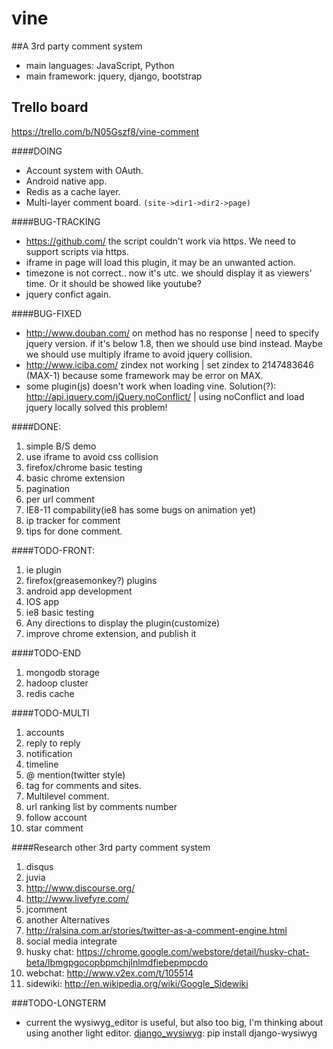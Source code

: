 vine
========

##A 3rd party comment system

* main languages: JavaScript, Python
* main framework: jquery, django, bootstrap

## Trello board

https://trello.com/b/N05Gszf8/vine-comment

####DOING

* Account system with OAuth.
* Android native app.
* Redis as a cache layer.
* Multi-layer comment board. `(site->dir1->dir2->page)`

####BUG-TRACKING

* https://github.com/ the script couldn't work via https. We need to support scripts via https.
* iframe in page will load this plugin, it may be an unwanted action.
* timezone is not correct.. now it's utc. we should display it as viewers' time. Or it should be showed like youtube?
* jquery confict again.

####BUG-FIXED

* http://www.douban.com/ on method has no response | need to specify jquery version. if it's below 1.8, then we should use bind instead. Maybe we should use multiply iframe to avoid jquery collision.
* http://www.iciba.com/ zindex not working | set zindex to 2147483646 (MAX-1) because some framework may be error on MAX.
* some plugin(js) doesn't work when loading vine. Solution(?): http://api.jquery.com/jQuery.noConflict/ | using noConflict and load jquery locally solved this problem!

####DONE:

1. simple B/S demo
2. use iframe to avoid css collision
3. firefox/chrome basic testing
4. basic chrome extension
5. pagination
6. per url comment
7. IE8-11 compability(ie8 has some bugs on animation yet)
8. ip tracker for comment
9. tips for done comment.

####TODO-FRONT:
1. ie plugin
2. firefox(greasemonkey?) plugins
3. android app development
4. IOS app
5. ie8 basic testing
6. Any directions to display the plugin(customize)
7. improve chrome extension, and publish it

####TODO-END
1. mongodb storage
2. hadoop cluster
3. redis cache

####TODO-MULTI
1. accounts
2. reply to reply
3. notification
4. timeline
5. @ mention(twitter style)
6. tag for comments and sites.
7. Multilevel comment.
8. url ranking list by comments number
9. follow account
10. star comment

####Research other 3rd party comment system
1. disqus
2. juvia
3. http://www.discourse.org/
4. http://www.livefyre.com/
5. jcomment
6. another Alternatives
7. http://ralsina.com.ar/stories/twitter-as-a-comment-engine.html 
8. social media integrate
9. husky chat: https://chrome.google.com/webstore/detail/husky-chat-beta/lbmgpgocopbpmchjlnlmdfiebepmpcdo
10. webchat: http://www.v2ex.com/t/105514
11. sidewiki: http://en.wikipedia.org/wiki/Google_Sidewiki

###TODO-LONGTERM

* current the wysiwyg_editor is useful, but also too big, I'm thinking about using another light editor.
[django_wysiwyg](https://github.com/pydanny/django-wysiwyg): pip install django-wysiwyg
